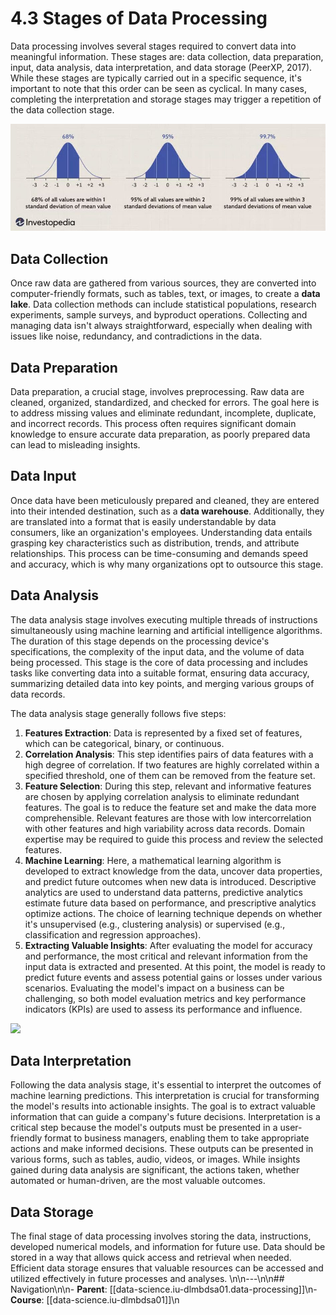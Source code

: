 # 4.3 Stages of Data Processing

Data processing involves several stages required to convert data into meaningful information. These stages are: data collection, data preparation, input, data analysis, data interpretation, and data storage (PeerXP, 2017). While these stages are typically carried out in a specific sequence, it's important to note that this order can be seen as cyclical. In many cases, completing the interpretation and storage stages may trigger a repetition of the data collection stage.

![Image](assets/images/data-science/iu-dlmbdsa01/image.png)

## Data Collection

Once raw data are gathered from various sources, they are converted into computer-friendly formats, such as tables, text, or images, to create a **data lake**. Data collection methods can include statistical populations, research experiments, sample surveys, and byproduct operations. Collecting and managing data isn't always straightforward, especially when dealing with issues like noise, redundancy, and contradictions in the data.

## Data Preparation

Data preparation, a crucial stage, involves preprocessing. Raw data are cleaned, organized, standardized, and checked for errors. The goal here is to address missing values and eliminate redundant, incomplete, duplicate, and incorrect records. This process often requires significant domain knowledge to ensure accurate data preparation, as poorly prepared data can lead to misleading insights.

## Data Input

Once data have been meticulously prepared and cleaned, they are entered into their intended destination, such as a **data warehouse**. Additionally, they are translated into a format that is easily understandable by data consumers, like an organization's employees. Understanding data entails grasping key characteristics such as distribution, trends, and attribute relationships. This process can be time-consuming and demands speed and accuracy, which is why many organizations opt to outsource this stage.

## Data Analysis

The data analysis stage involves executing multiple threads of instructions simultaneously using machine learning and artificial intelligence algorithms. The duration of this stage depends on the processing device's specifications, the complexity of the input data, and the volume of data being processed. This stage is the core of data processing and includes tasks like converting data into a suitable format, ensuring data accuracy, summarizing detailed data into key points, and merging various groups of data records.

The data analysis stage generally follows five steps:

1. **Features Extraction**: Data is represented by a fixed set of features, which can be categorical, binary, or continuous.
2. **Correlation Analysis**: This step identifies pairs of data features with a high degree of correlation. If two features are highly correlated within a specified threshold, one of them can be removed from the feature set.
3. **Feature Selection**: During this step, relevant and informative features are chosen by applying correlation analysis to eliminate redundant features. The goal is to reduce the feature set and make the data more comprehensible. Relevant features are those with low intercorrelation with other features and high variability across data records. Domain expertise may be required to guide this process and review the selected features.
4. **Machine Learning**: Here, a mathematical learning algorithm is developed to extract knowledge from the data, uncover data properties, and predict future outcomes when new data is introduced. Descriptive analytics are used to understand data patterns, predictive analytics estimate future data based on performance, and prescriptive analytics optimize actions. The choice of learning technique depends on whether it's unsupervised (e.g., clustering analysis) or supervised (e.g., classification and regression approaches).
5. **Extracting Valuable Insights**: After evaluating the model for accuracy and performance, the most critical and relevant information from the input data is extracted and presented. At this point, the model is ready to predict future events and assess potential gains or losses under various scenarios. Evaluating the model's impact on a business can be challenging, so both model evaluation metrics and key performance indicators (KPIs) are used to assess its performance and influence.

![](<../../.gitbook/assets/image (11).png>)

## Data Interpretation

Following the data analysis stage, it's essential to interpret the outcomes of machine learning predictions. This interpretation is crucial for transforming the model's results into actionable insights. The goal is to extract valuable information that can guide a company's future decisions. Interpretation is a critical step because the model's outputs must be presented in a user-friendly format to business managers, enabling them to take appropriate actions and make informed decisions. These outputs can be presented in various forms, such as tables, audio, videos, or images. While insights gained during data analysis are significant, the actions taken, whether automated or human-driven, are the most valuable outcomes.

## Data Storage

The final stage of data processing involves storing the data, instructions, developed numerical models, and information for future use. Data should be stored in a way that allows quick access and retrieval when needed. Efficient data storage ensures that valuable resources can be accessed and utilized effectively in future processes and analyses.
\n\n---\n\n## Navigation\n\n- **Parent**: [[data-science.iu-dlmbdsa01.data-processing]]\n- **Course**: [[data-science.iu-dlmbdsa01]]\n